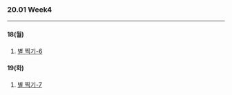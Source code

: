 ### 20.01 Week4

-------

#### 18(월)

1. [별 찍기-6](https://www.acmicpc.net/problem/2443)


#### 19(화)

1. [별 찍기-7](https://www.acmicpc.net/problem/2444)